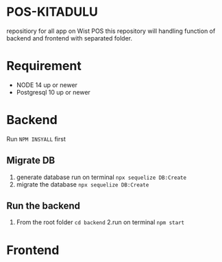 # POS-KITADULU

repositiory for all app on Wist POS this repository will handling function of backend and frontend with separated folder. 

# Requirement
- NODE 14 up or newer 
- Postgresql 10 up or newer

# Backend
Run `NPM INSYALL` first
## Migrate DB
1. generate database run on terminal
`npx sequelize DB:Create` 
2. migrate the database
`npx sequelize DB:Create`

## Run the backend
1. From the root folder
`cd backend`
2.run on terminal 
`npm start`

# Frontend
